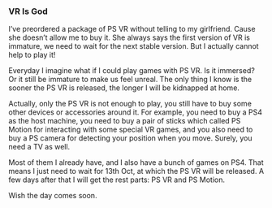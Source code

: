 ### VR Is God
I’ve preordered a package of PS VR without telling to my girlfriend. Cause she doesn’t allow me to buy it. She always says the first version of VR is immature, we need to wait for the next stable version. But I actually cannot help to play it!

Everyday I imagine what if I could play games with PS VR. Is it immersed? Or it still be immature to make us feel unreal. The only thing I know is the sooner the PS VR is released, the longer I will be kidnapped at home.

Actually, only the PS VR is not enough to play, you still have to buy some other devices or accessories around it. For example, you need to buy a PS4 as the host machine, you need to buy a pair of sticks which called PS Motion for interacting with some special VR games, and you also need to buy a PS camera for detecting your position when you move. Surely, you need a TV as well.

Most of them I already have, and I also have a bunch of games on PS4. That means I just need to wait for 13th Oct, at which the PS VR will be released. A few days after that I will get the rest parts: PS VR and PS Motion.

Wish the day comes soon.
